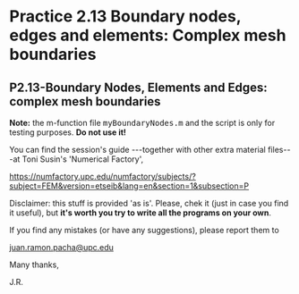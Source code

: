# Practice 2.13 Boundary nodes, edges and elements: Complex mesh boundaries 
## P2.13-Boundary Nodes, Elements and Edges: complex mesh boundaries

**Note:** the m-function file <tt>myBoundaryNodes.m</tt> and the script 
is only for testing purposes. **Do not use it!**

You can find the session's guide ---together with other extra material
files---at Toni Susin's 'Numerical Factory', 

https://numfactory.upc.edu/numfactory/subjects/?subject=FEM&version=etseib&lang=en&section=1&subsection=P

Disclaimer: this stuff is provided 'as is'. Please, chek it (just in case
you find it useful), but **it's worth you try to write all the programs 
on your own**.

If you find any mistakes (or have any suggestions), please report them to 

juan.ramon.pacha@upc.edu 

Many thanks,

J.R.

